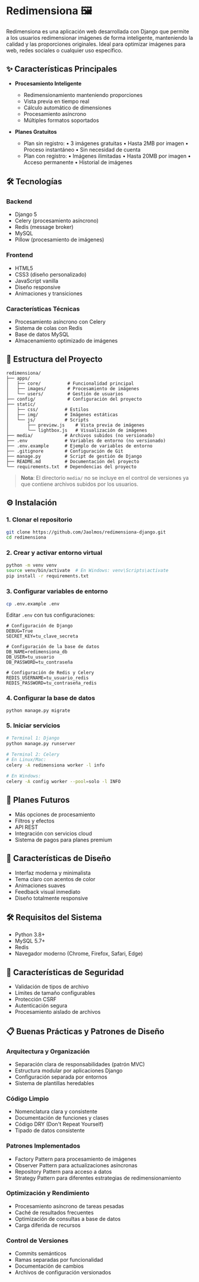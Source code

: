 # Redimensiona 🖼️

Redimensiona es una aplicación web desarrollada con Django que permite a los usuarios redimensionar imágenes de forma inteligente, manteniendo la calidad y las proporciones originales. Ideal para optimizar imágenes para web, redes sociales o cualquier uso específico.

## ✨ Características Principales

- **Procesamiento Inteligente**
  - Redimensionamiento manteniendo proporciones
  - Vista previa en tiempo real
  - Cálculo automático de dimensiones
  - Procesamiento asíncrono
  - Múltiples formatos soportados

- **Planes Gratuitos**
  - Plan sin registro:
    • 3 imágenes gratuitas
    • Hasta 2MB por imagen
    • Proceso instantáneo
    • Sin necesidad de cuenta
  - Plan con registro:
    • Imágenes ilimitadas
    • Hasta 20MB por imagen
    • Acceso permanente
    • Historial de imágenes

## 🛠️ Tecnologías

### Backend
- Django 5
- Celery (procesamiento asíncrono)
- Redis (message broker)
- MySQL
- Pillow (procesamiento de imágenes)

### Frontend
- HTML5
- CSS3 (diseño personalizado)
- JavaScript vanilla
- Diseño responsive
- Animaciones y transiciones

### Características Técnicas
- Procesamiento asíncrono con Celery
- Sistema de colas con Redis
- Base de datos MySQL
- Almacenamiento optimizado de imágenes

## 📂 Estructura del Proyecto

```
redimensiona/
├── apps/
│   ├── core/          # Funcionalidad principal
│   ├── images/        # Procesamiento de imágenes
│   └── users/         # Gestión de usuarios
├── config/            # Configuración del proyecto
├── static/
│   ├── css/          # Estilos
│   ├── img/          # Imágenes estáticas
│   └── js/           # Scripts
│       ├── preview.js    # Vista previa de imágenes
│       └── lightbox.js   # Visualización de imágenes
├── media/            # Archivos subidos (no versionado)
├── .env              # Variables de entorno (no versionado)
├── .env.example      # Ejemplo de variables de entorno
├── .gitignore        # Configuración de Git
├── manage.py         # Script de gestión de Django
├── README.md         # Documentación del proyecto
└── requirements.txt  # Dependencias del proyecto
```

> **Nota**: El directorio `media/` no se incluye en el control de versiones ya que contiene archivos subidos por los usuarios.

## ⚙️ Instalación

### 1. Clonar el repositorio
```bash
git clone https://github.com/Jaolmos/redimensiona-django.git
cd redimensiona
```

### 2. Crear y activar entorno virtual
```bash
python -m venv venv
source venv/bin/activate  # En Windows: venv\Scripts\activate
pip install -r requirements.txt
```

### 3. Configurar variables de entorno
```bash
cp .env.example .env
```
Editar `.env` con tus configuraciones:
```
# Configuración de Django
DEBUG=True
SECRET_KEY=tu_clave_secreta

# Configuración de la base de datos
DB_NAME=redimensiona_db
DB_USER=tu_usuario
DB_PASSWORD=tu_contraseña

# Configuración de Redis y Celery
REDIS_USERNAME=tu_usuario_redis
REDIS_PASSWORD=tu_contraseña_redis
```

### 4. Configurar la base de datos
```bash
python manage.py migrate
```

### 5. Iniciar servicios
```bash
# Terminal 1: Django
python manage.py runserver

# Terminal 2: Celery
# En Linux/Mac:
celery -A redimensiona worker -l info

# En Windows:
celery -A config worker --pool=solo -l INFO
```

## 🚀 Planes Futuros

- Más opciones de procesamiento
- Filtros y efectos
- API REST
- Integración con servicios cloud
- Sistema de pagos para planes premium

## 🎨 Características de Diseño

- Interfaz moderna y minimalista
- Tema claro con acentos de color
- Animaciones suaves
- Feedback visual inmediato
- Diseño totalmente responsive

## 🛠️ Requisitos del Sistema

- Python 3.8+
- MySQL 5.7+
- Redis
- Navegador moderno (Chrome, Firefox, Safari, Edge)

## 🔐 Características de Seguridad

- Validación de tipos de archivo
- Límites de tamaño configurables
- Protección CSRF
- Autenticación segura
- Procesamiento aislado de archivos

## 📋 Buenas Prácticas y Patrones de Diseño

### Arquitectura y Organización
- Separación clara de responsabilidades (patrón MVC)
- Estructura modular por aplicaciones Django
- Configuración separada por entornos
- Sistema de plantillas heredables

### Código Limpio
- Nomenclatura clara y consistente
- Documentación de funciones y clases
- Código DRY (Don't Repeat Yourself)
- Tipado de datos consistente

### Patrones Implementados
- Factory Pattern para procesamiento de imágenes
- Observer Pattern para actualizaciones asíncronas
- Repository Pattern para acceso a datos
- Strategy Pattern para diferentes estrategias de redimensionamiento

### Optimización y Rendimiento
- Procesamiento asíncrono de tareas pesadas
- Caché de resultados frecuentes
- Optimización de consultas a base de datos
- Carga diferida de recursos

### Control de Versiones
- Commits semánticos
- Ramas separadas por funcionalidad
- Documentación de cambios
- Archivos de configuración versionados

